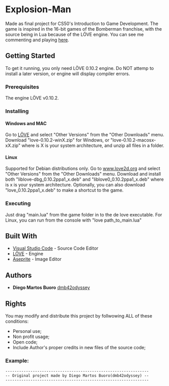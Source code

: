 # Explosion-Man

Made as final project for CS50's Introduction to Game Development. The game is inspired in the 16-bit games of the Bomberman franchise, with the source being in Lua because of the LÖVE engine. You can see me commenting and playing [here](https://www.youtube.com/watch?v=aFnkgOEx_zY&feature=youtu.be).

## Getting Started

To get it running, you only need LÖVE 0.10.2 engine. Do NOT attemp to install a later version, or engine will display compiler errors.

### Prerequisites

The engine LÖVE v0.10.2. 

### Installing


#### Windows and MAC
Go to [LÖVE](www.love2d.org) and select "Other Versions" from the "Other Downloads" menu. Download "love-0.10.2-winX.zip" for Windows, or "love-0.10.2-macosx-xX.zip" where is X is your system architecture, and unzip all files in a folder. 

#### Linux
Supported for Debian distributions only. Go to www.love2d.org and select "Other Versions" from the "Other Downloads" menu. Download and install both "liblove-dbg_0.10.2ppa1_x.deb" and "liblove0_0.10.2ppa1_x.deb" where is x is your system architecture. Optionally, you can also download "love_0.10.2ppa1_x.deb" to make a shortcut to the game.

### Executing
Just drag "main.lua" from the game folder in to the de love executable. For Linux, you can run from the console with "love path_to_main.lua"

## Built With

* [Visual Studio Code](https://code.visualstudio.com/) - Source Code Editor
* [LÖVE](https://www.love2d.org) - Engine
* [Aseprite](https://www.aseprite.org/) - Image Editor

## Authors

* **Diego Martos Buoro** [dmb42odyssey](https://github.com/dmb42odyssey)

## Rights

You may modify and distribute this project by follwowing ALL of these conditions:
* Personal use;
* Non profit usage;
* Open code; 
* Include Author's proper credits in new files of the source code;

### Example:

```
---------------------------------------------------------------
-- Original project made by Diego Martos Buoro(dmb42odyssey) --
---------------------------------------------------------------
```
